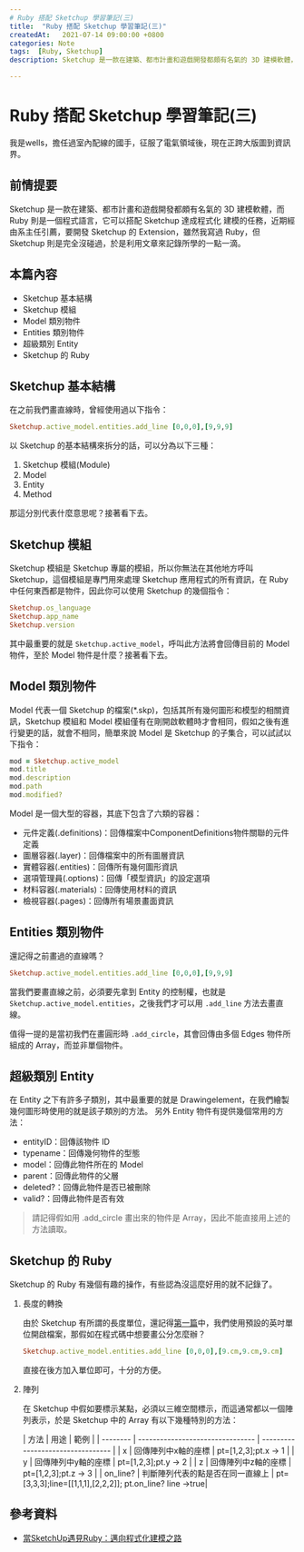 ```yaml
---
# Ruby 搭配 Sketchup 學習筆記(三)
title:  "Ruby 搭配 Sketchup 學習筆記(三)"
createdAt:   2021-07-14 09:00:00 +0800
categories: Note
tags:  [Ruby, Sketchup]
description: Sketchup 是一款在建築、都市計畫和遊戲開發都頗有名氣的 3D 建模軟體，而 Ruby 則是一個程式語言，它可以搭配 Sketchup 達成程式化 建模的任務，近期經由系主任引薦，要開發 Sketchup 的 Extension，雖然我寫過 Ruby，但 Sketchup 則是完全沒碰過，於是利用文章來記錄所學的一點一滴。本篇內容 1. Sketchup 基本結構 2. Sketchup 模組 3. Model 類別物件 4. Entities 類別物件 5. 超級類別 Entity 6. Sketchup 的 Ruby

---
```

# Ruby 搭配 Sketchup 學習筆記(三)

我是wells，擔任過室內配線的國手，征服了電氣領域後，現在正跨大版圖到資訊界。
## 前情提要
Sketchup 是一款在建築、都市計畫和遊戲開發都頗有名氣的 3D 建模軟體，而 Ruby 則是一個程式語言，它可以搭配 Sketchup 達成程式化 建模的任務，近期經由系主任引薦，要開發 Sketchup 的 Extension，雖然我寫過 Ruby，但 Sketchup 則是完全沒碰過，於是利用文章來記錄所學的一點一滴。

## 本篇內容
- Sketchup 基本結構
- Sketchup 模組
- Model 類別物件
- Entities 類別物件
- 超級類別 Entity
- Sketchup 的 Ruby

## Sketchup 基本結構
在之前我們畫直線時，曾經使用過以下指令：
```ruby
Sketchup.active_model.entities.add_line [0,0,0],[9,9,9]
```
以 Sketchup 的基本結構來拆分的話，可以分為以下三種：
1. Sketchup 模組(Module)
2. Model
3. Entity
4. Method


那這分別代表什麼意思呢？接著看下去。

## Sketchup 模組
Sketchup 模組是 Sketchup 專屬的模組，所以你無法在其他地方呼叫 Sketchup，這個模組是專門用來處理 Sketchup 應用程式的所有資訊，在 Ruby 中任何東西都是物件，因此你可以使用 Sketchup 的幾個指令：
```ruby
Sketchup.os_language
Sketchup.app_name
Sketchup.version
```

其中最重要的就是 `Sketchup.active_model`，呼叫此方法將會回傳目前的 Model 物件，至於 Model 物件是什麼？接著看下去。

## Model 類別物件
Model 代表一個 Sketchup 的檔案(*.skp)，包括其所有幾何圖形和模型的相關資訊，Sketchup 模組和 Model 模組僅有在剛開啟軟體時才會相同，假如之後有進行變更的話，就會不相同，簡單來說 Model 是 Sketchup 的子集合，可以試試以下指令：
```ruby
mod = Sketchup.active_model
mod.title
mod.description
mod.path
mod.modified?
```
Model 是一個大型的容器，其底下包含了六類的容器：
- 元件定義(.definitions)：回傳檔案中ComponentDefinitions物件關聯的元件定義
- 圖層容器(.layer)：回傳檔案中的所有圖層資訊
- 實體容器(.entities)：回傳所有幾何圖形資訊
- 選項管理員(.options)：回傳「模型資訊」的設定選項
- 材料容器(.materials)：回傳使用材料的資訊
- 檢視容器(.pages)：回傳所有場景畫面資訊

## Entities 類別物件
還記得之前畫過的直線嗎？
```ruby
Sketchup.active_model.entities.add_line [0,0,0],[9,9,9]
```
當我們要畫直線之前，必須要先拿到 Entity 的控制權，也就是 `Sketchup.active_model.entities`，之後我們才可以用 `.add_line` 方法去畫直線。

值得一提的是當初我們在畫圓形時 `.add_circle`，其會回傳由多個 Edges 物件所組成的 Array，而並非單個物件。

## 超級類別 Entity
在 Entity 之下有許多子類別，其中最重要的就是 Drawingelement，在我們繪製幾何圖形時使用的就是該子類別的方法。
另外 Entity 物件有提供幾個常用的方法：
- entityID：回傳該物件 ID
- typename：回傳幾何物件的型態
- model：回傳此物件所在的 Model
- parent：回傳此物件的父層
- deleted?：回傳此物件是否已被刪除
- valid?：回傳此物件是否有效

> 請記得假如用 .add_circle 畫出來的物件是 Array，因此不能直接用上述的方法讀取。

## Sketchup 的 Ruby
Sketchup 的 Ruby 有幾個有趣的操作，有些認為沒這麼好用的就不記錄了。
1. 長度的轉換

    由於 Sketchup 有所謂的長度單位，還記得[第一篇](../Ruby搭配Sketchup學習筆記/index.html)中，我們使用預設的英吋單位開啟檔案，那假如在程式碼中想要畫公分怎麼辦？
    ```ruby
    Sketchup.active_model.entities.add_line [0,0,0],[9.cm,9.cm,9.cm]
    ```
    直接在後方加入單位即可，十分的方便。

2. 陣列

    在 Sketchup 中假如要標示某點，必須以三維空間標示，而這通常都以一個陣列表示，於是 Sketchup 中的 Array 有以下幾種特別的方法：

    | 方法     | 用途                             | 範例                              |
| -------- | -------------------------------- | --------------------------------- |
| x        | 回傳陣列中x軸的座標              | pt=[1,2,3];pt.x -> 1              |
| y        | 回傳陣列中y軸的座標              | pt=[1,2,3];pt.y -> 2              |
| z        | 回傳陣列中z軸的座標              | pt=[1,2,3];pt.z -> 3              |
| on_line? | 判斷陣列代表的點是否在同一直線上 | pt=[3,3,3];line=[[1,1,1],[2,2,2]]; pt.on_line? line ->true|

## 參考資料
- [當SketchUp遇見Ruby：邁向程式化建模之路](https://www.books.com.tw/products/0010683532)
